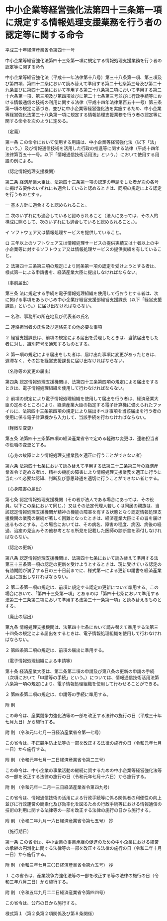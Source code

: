 # 中小企業等経営強化法第四十三条第一項に規定する情報処理支援業務を行う者の認定等に関する命令

平成三十年経済産業省令第四十一号

中小企業等経営強化法第四十三条第一項に規定する情報処理支援業務を行う者の認定等に関する命令

中小企業等経営強化法（平成十一年法律第十八号）第三十八条第一項、第三項及び第四項、第四十二条において読み替えて準用する第二十七条第三号及び第二十九条並びに第四十二条において準用する第二十八条第二項において準用する第二十六条第一項、第三項及び第四項並びに第二十七条第三号並びに行政手続等における情報通信の技術の利用に関する法律（平成十四年法律第百五十一号）第三条第一項の規定に基づき、並びに中小企業等経営強化法を実施するため、中小企業等経営強化法第三十八条第一項に規定する情報処理支援業務を行う者の認定等に関する命令を次のように定める。

（定義）

第一条 この命令において使用する用語は、中小企業等経営強化法（以下「法」という。）及び情報通信技術を活用した行政の推進等に関する法律（平成十四年法律第百五十一号。以下「情報通信技術活用法」という。）において使用する用語の例による。

（認定情報処理支援機関）

第二条 経済産業大臣は、法第四十三条第一項の認定の申請をした者が次の各号に掲げる要件のいずれにも適合していると認めるときは、同項の規定による認定を行うものとする。

一 基本方針に適合すると認められること。

二 次のいずれにも適合していると認められること（法人にあっては、その人的構成に照らして、次のいずれにも適合していると認められること。）。

イ ソフトウェア又は情報処理サービスを提供していること。

ロ 三年以上のソフトウェア又は情報処理サービスの提供実績又は十者以上の中小企業等に対するソフトウェア又は情報処理サービスの提供実績を有していること。

２ 法第四十三条第三項の規定により同条第一項の認定を受けようとする者は、様式第一による申請書を、経済産業大臣に提出しなければならない。

（事前届出）

第三条 法に規定する手続を電子情報処理組織を使用して行おうとする者は、次に掲げる事項をあらかじめ中小企業庁経営支援部経営支援課長（以下「経営支援課長」という。）に届け出なければならない。

一 名称、事務所の所在地及び代表者の氏名

二 連絡担当者の氏名及び連絡先その他必要な事項

２ 経営支援課長は、前項の規定による届出を受理したときは、当該届出をした者に対し、識別符号を通知するものとする。

３ 第一項の規定による届出をした者は、届け出た事項に変更があったときは、遅滞なく、その旨を経営支援課長に届け出なければならない。

（名称等の変更の届出）

第四条 認定情報処理支援機関は、法第四十三条第四項の規定による届出をするときは、電子情報処理組織を使用して行わなければならない。

２ 前項の規定により電子情報処理組織を使用して届出を行う者は、経済産業大臣の定めるところにより、経済産業大臣の指定する電子計算機に備えられたファイルに、法第四十三条第四項の規定により届出すべき事項を当該届出を行う者の使用に係る電子計算機から入力して、当該手続を行わなければならない。

（軽微な変更）

第五条 法第四十三条第四項の経済産業省令で定める軽微な変更は、連絡担当者の役職の変更とする。

（心身の故障により情報処理支援業務を適正に行うことができない者）

第六条 法第四十七条において読み替えて準用する法第三十二条第三号の経済産業省令で定める者は、精神の機能の障害により情報処理支援業務を適正に行うに当たって必要な認知、判断及び意思疎通を適切に行うことができない者とする。

（心身障害の届出）

第七条 認定情報処理支援機関（その者が法人である場合にあっては、その役員。以下この条において同じ。）又はその法定代理人若しくは同居の親族は、当該認定情報処理支援機関が精神の機能の障害を有する状態となり認定情報処理支援機関の業務の継続が著しく困難となったときは、経済産業大臣にその旨を届け出るものとする。この場合においては、その病名、障害の程度、病因、病後の経過、治癒の見込みその他参考となる所見を記載した医師の診断書を添付しなければならない。

（認定の更新）

第八条 認定情報処理支援機関は、法第四十七条において読み替えて準用する法第三十三条第一項の認定の更新を受けようとするときは、現に受けている認定の有効期間が満了する日の三十日前までに、様式第一による更新申請書を経済産業大臣に提出しなければならない。

２ 第二条第一項の規定は、前項に規定する認定の更新について準用する。この場合において、「第四十三条第一項」とあるのは「第四十七条において準用する法第三十三条第二項において準用する法第三十一条第一項」と読み替えるものとする。

（廃止の届出）

第九条 情報処理支援機関は、法第四十七条において読み替えて準用する法第三十四条の規定による届出をするときは、電子情報処理組織を使用して行わなければならない。

２ 第四条第二項の規定は、前項の届出に準用する。

（電子情報処理組織による申請等）

第十条 経済産業大臣は、第二条第二項の申請及び第八条の更新の申請の手続（次項において「申請等の手続」という。）については、情報通信技術活用法第六条第一項の規定により、電子情報処理組織を使用して行わせることができる。

２ 第四条第二項の規定は、申請等の手続に準用する。

附 則

この命令は、産業競争力強化法等の一部を改正する法律の施行の日（平成三十年七月九日）から施行する。

附 則 （令和元年七月一日経済産業省令第一七号）

この省令は、不正競争防止法等の一部を改正する法律の施行の日（令和元年七月一日）から施行する。

附 則 （令和元年七月一二日経済産業省令第二三号）

この命令は、中小企業の事業活動の継続に資するための中小企業等経営強化法等の一部を改正する法律の施行の日（令和元年七月十六日）から施行する。

附 則 （令和元年一二月一三日経済産業省令第四九号）

この省令は、情報通信技術の活用による行政手続等に係る関係者の利便性の向上並びに行政運営の簡素化及び効率化を図るための行政手続等における情報通信の技術の利用に関する法律等の一部を改正する法律の施行の日から施行する。

附 則 （令和二年九月一六日経済産業省令第七五号） 抄

（施行期日）

第一条 この省令は、中小企業の事業承継の促進のための中小企業における経営の承継の円滑化に関する法律等の一部を改正する法律の施行の日（令和二年十月一日）から施行する。

附 則 （令和三年七月三〇日経済産業省令第六五号） 抄

１ この省令は、産業競争力強化法等の一部を改正する等の法律の施行の日（令和三年八月二日）から施行する。

附 則 （令和五年九月二二日経済産業省令第四四号）

この省令は、公布の日から施行する。

様式第１（第２条第２項関係及び第８条関係）

[](/./pict/2FH00000055089.pdf)
